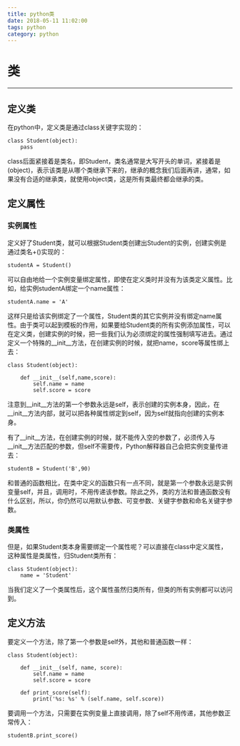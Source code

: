 ```yaml
---
title: python类
date: 2018-05-11 11:02:00
tags: python
category: python
---
```

# 类
----------------
## 定义类
在python中，定义类是通过class关键字实现的：

    class Student(object):
        pass
class后面紧接着是类名，即Student，类名通常是大写开头的单词，紧接着是(object)，表示该类是从哪个类继承下来的，继承的概念我们后面再讲，通常，如果没有合适的继承类，就使用object类，这是所有类最终都会继承的类。

## 定义属性
### 实例属性
定义好了Student类，就可以根据Student类创建出Student的实例，创建实例是通过类名+()实现的：
    
    studentA = Student()
可以自由地给一个实例变量绑定属性，即使在定义类时并没有为该类定义属性。比如，给实例studentA绑定一个name属性：
    
    studentA.name = 'A'
这样只是给该实例绑定了一个属性，Student类的其它实例并没有绑定name属性。由于类可以起到模板的作用，如果要给Student类的所有实例添加属性，可以在定义类，创建实例的时候，把一些我们认为必须绑定的属性强制填写进去。通过定义一个特殊的__init__方法，在创建实例的时候，就把name，score等属性绑上去：

    class Student(object):

        def __init__(self,name,score):
            self.name = name
            self.score = score
注意到__init__方法的第一个参数永远是self，表示创建的实例本身，因此，在__init__方法内部，就可以把各种属性绑定到self，因为self就指向创建的实例本身。

有了__init__方法，在创建实例的时候，就不能传入空的参数了，必须传入与__init__方法匹配的参数，但self不需要传，Python解释器自己会把实例变量传进去：

    studentB = Student('B',90)
和普通的函数相比，在类中定义的函数只有一点不同，就是第一个参数永远是实例变量self，并且，调用时，不用传递该参数。除此之外，类的方法和普通函数没有什么区别，所以，你仍然可以用默认参数、可变参数、关键字参数和命名关键字参数。
### 类属性
但是，如果Student类本身需要绑定一个属性呢？可以直接在class中定义属性，这种属性是类属性，归Student类所有：

    class Student(object):
        name = 'Student'
当我们定义了一个类属性后，这个属性虽然归类所有，但类的所有实例都可以访问到。


## 定义方法
要定义一个方法，除了第一个参数是self外，其他和普通函数一样：
    
    class Student(object):

        def __init__(self, name, score):
            self.name = name
            self.score = score

        def print_score(self):
            print('%s: %s' % (self.name, self.score))

要调用一个方法，只需要在实例变量上直接调用，除了self不用传递，其他参数正常传入：
    
    studentB.print_score()




